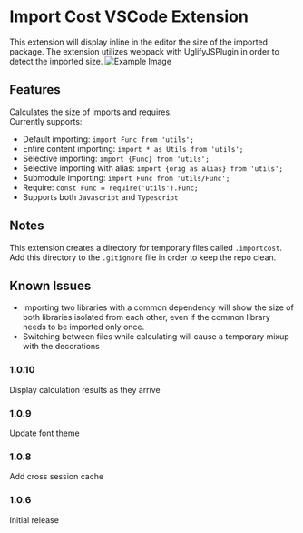 # Import Cost VSCode Extension

This extension will display inline in the editor the size of the imported package.
The extension utilizes webpack with UglifyJSPlugin in order to detect the imported size.
![Example Image](https://file-gwpnofjfte.now.sh/Screen%20Shot%202017-07-15%20at%202.13.55%20PM.png)

## Features
Calculates the size of imports and requires.  
Currently supports:

- Default importing: `import Func from 'utils';`
- Entire content importing: `import * as Utils from 'utils';`
- Selective importing: `import {Func} from 'utils';`
- Selective importing with alias: `import {orig as alias} from 'utils';`
- Submodule importing: `import Func from 'utils/Func';`
- Require: `const Func = require('utils').Func;`
- Supports both `Javascript` and `Typescript`

## Notes

This extension creates a directory for temporary files called `.importcost`.  
Add this directory to the `.gitignore` file in order to keep the repo clean.

## Known Issues
- Importing two libraries with a common dependency will show the size of both libraries isolated from each other, even if the common library needs to be imported only once.
- Switching between files while calculating will cause a temporary mixup with the decorations

### 1.0.10

Display calculation results as they arrive

### 1.0.9

Update font theme

### 1.0.8

Add cross session cache

### 1.0.6

Initial release